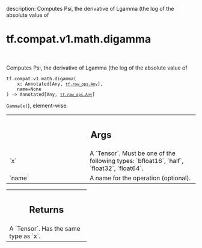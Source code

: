 description: Computes Psi, the derivative of Lgamma (the log of the absolute value of

<div itemscope itemtype="http://developers.google.com/ReferenceObject">
<meta itemprop="name" content="tf.compat.v1.math.digamma" />
<meta itemprop="path" content="Stable" />
</div>

# tf.compat.v1.math.digamma

<!-- Insert buttons and diff -->

<table class="tfo-notebook-buttons tfo-api nocontent" align="left">

</table>



Computes Psi, the derivative of Lgamma (the log of the absolute value of


<pre class="devsite-click-to-copy prettyprint lang-py tfo-signature-link">
<code>tf.compat.v1.math.digamma(
    x: Annotated[Any, <a href="../../../../tf/raw_ops/Any.md"><code>tf.raw_ops.Any</code></a>],
    name=None
) -> Annotated[Any, <a href="../../../../tf/raw_ops/Any.md"><code>tf.raw_ops.Any</code></a>]
</code></pre>



<!-- Placeholder for "Used in" -->


`Gamma(x)`), element-wise.

<!-- Tabular view -->
 <table class="responsive fixed orange">
<colgroup><col width="214px"><col></colgroup>
<tr><th colspan="2"><h2 class="add-link">Args</h2></th></tr>

<tr>
<td>
`x`<a id="x"></a>
</td>
<td>
A `Tensor`. Must be one of the following types: `bfloat16`, `half`, `float32`, `float64`.
</td>
</tr><tr>
<td>
`name`<a id="name"></a>
</td>
<td>
A name for the operation (optional).
</td>
</tr>
</table>



<!-- Tabular view -->
 <table class="responsive fixed orange">
<colgroup><col width="214px"><col></colgroup>
<tr><th colspan="2"><h2 class="add-link">Returns</h2></th></tr>
<tr class="alt">
<td colspan="2">
A `Tensor`. Has the same type as `x`.
</td>
</tr>

</table>

